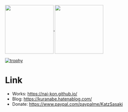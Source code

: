 <a href="https://github-readme-stats.vercel.app/api?username=nai-kon&count_private=true&show_icons=true">
  <img height=160 align="center" src="https://github-readme-stats.vercel.app/api?username=nai-kon&count_private=true&show_icons=true&theme=dark" />
</a>
<a href="https://github-readme-stats.vercel.app/api/top-langs/?username=nai-kon&count_private=true&layout=compact">
  <img height=160 align="center" src="https://github-readme-stats.vercel.app/api/top-langs/?username=nai-kon&count_private=true&layout=compact&theme=dark" />
</a>

[![trophy](https://github-profile-trophy.vercel.app/?username=nai-kon&theme=onedark)](https://github.com/ryo-ma/github-profile-trophy)


# Link

* Works: https://nai-kon.github.io/
* Blog: https://kuranabe.hatenablog.com/
* Donate: https://www.paypal.com/paypalme/KatzSasaki
